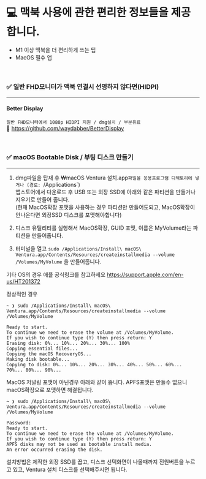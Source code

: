 # 💻 맥북 사용에 관한 편리한 정보들을 제공합니다.
- M1 이상 맥북을 더 편리하게 쓰는 팁
- MacOS 필수 앱

<br>


### ✅ 일반 FHD모니터가 맥북 연결시 선명하지 않다면(HIDPI)
---

#### **Better Display**
`일반 FHD모니터에서 1080p HIDPI 지원 / dmg설치 / 부분유료`   
🔗 https://github.com/waydabber/BetterDisplay


<br>

### ✅ macOS Bootable Disk / 부팅 디스크 만들기
---

1. dmg파일을 탑재 후 ₩macOS Ventura 설치.app`파일을 응용프로그램 디렉토리에 넣거나 (경로: `/Applications`)   
앱스토어에서 다운로드 후 USB 또는 외장 SSD에 아래와 같은 파티션을 만들거나 지우기로 만들어 줍니다.   
 (현재 MacOS확장 포맷을 사용하는 경우 파티션만 만들어도되고, MacOS확장이 안나온다면 외장SSD 디스크를 포맷해야합니다)   
2. 디스크 유틸리티를 실행해서 MacOS확장, GUID 포맷, 이름은 MyVolume라는 파티션을 만들어줍니다.

3. 터미널을 열고 `sudo /Applications/Install\ macOS\ Ventura.app/Contents/Resources/createinstallmedia --volume /Volumes/MyVolume` 을 만들어줍니다.

기타 OS의 경우 애플 공식링크를 참고하세요
https://support.apple.com/en-us/HT201372


정상적인 경우
```
~ ❯ sudo /Applications/Install\ macOS\ Ventura.app/Contents/Resources/createinstallmedia --volume /Volumes/MyVolume

Ready to start.
To continue we need to erase the volume at /Volumes/MyVolume.
If you wish to continue type (Y) then press return: Y
Erasing disk: 0%... 10%... 20%... 30%... 100%
Copying essential files...
Copying the macOS RecoveryOS...
Making disk bootable...
Copying to disk: 0%... 10%... 20%... 30%... 40%... 50%... 60%... 70%... 80%... 90%...

``` 

MacOS 저널링 포맷이 아닌경우 아래와 같이 뜹니다.
APFS포맷은 만들수 없으니 macOS확장으로 포맷하면 해결됩니다.
```
~ ❯ sudo /Applications/Install\ macOS\ Ventura.app/Contents/Resources/createinstallmedia --volume /Volumes/MyVolume

Password:
Ready to start.
To continue we need to erase the volume at /Volumes/MyVolume.
If you wish to continue type (Y) then press return: Y
APFS disks may not be used as bootable install media.
An error occurred erasing the disk.
```
설치방법은 제작한 외장 SSD를 꼽고, 디스크 선택화면이 나올때까지 전원버튼을 누르고 있고,
Ventura 설치 디스크를 선택해주시면 됩니다.
